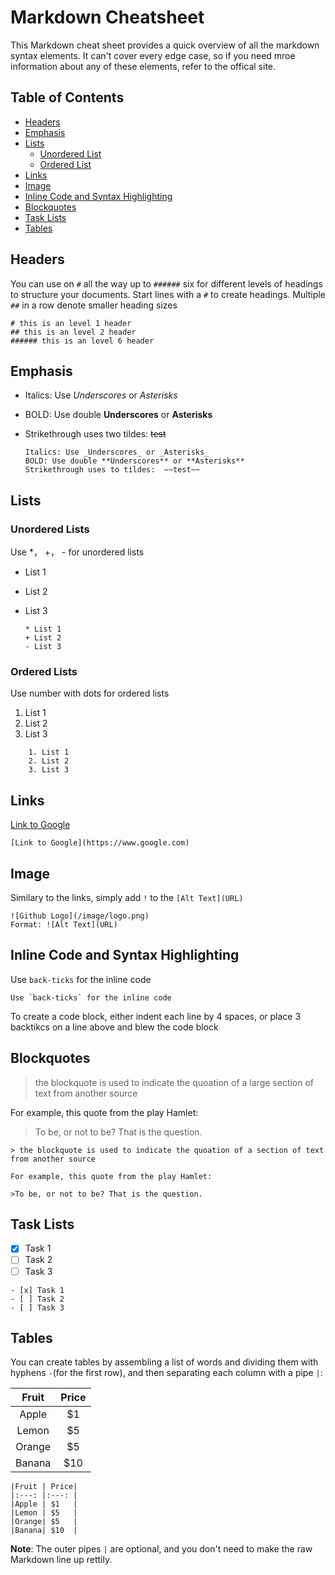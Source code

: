# Markdown Cheatsheet

This Markdown cheat sheet provides a quick overview of all the markdown syntax elements. It can't cover every edge case, so if you need mroe information about any of these elements, refer to the offical site.

## Table of Contents

- [Headers](#Headers)
- [Emphasis](#emphasis)
- [Lists](#lists)
  - [Unordered List](#Unordered-Lists)
  - [Ordered List](#ordered-lists)
- [Links](#links)
- [Image](#image)
- [Inline Code and Syntax Highlighting](#Inline-Code-and-Syntax-Highlighting)
- [Blockquotes](#Blockquotes)
- [Task Lists](#task-lists)
- [Tables](#tables)


## Headers

You can use on `#` all the way up to `######` six for different levels of headings to structure your documents. Start lines with a `#` to create headings. Multiple `##` in a row denote smaller heading sizes

    # this is an level 1 header
    ## this is an level 2 header
    ###### this is an level 6 header

## Emphasis

- Italics: Use _Underscores_ or _Asterisks_
- BOLD: Use double **Underscores** or **Asterisks**
- Strikethrough uses two tildes: ~~test~~



      Italics: Use _Underscores_ or _Asterisks_
      BOLD: Use double **Underscores** or **Asterisks**
      Strikethrough uses to tildes:  ~~test~~

## Lists

### Unordered Lists

Use *， +， - for unordered lists

* List 1

+ List 2

- List 3

      * List 1
      + List 2
      - List 3

### Ordered Lists

Use number with dots for ordered lists

1. List 1
2. List 2
3. List 3

```
    1. List 1
    2. List 2
    3. List 3
```
 
## Links

[Link to Google](https://www.google.com)

```
[Link to Google](https://www.google.com)
```

## Image

Similary to the links, simply add `!` to the `[Alt Text](URL)`

    ![Github Logo](/image/logo.png)
    Format: ![Alt Text](URL)

## Inline Code and Syntax Highlighting

Use `back-ticks` for the inline code

    Use `back-ticks` for the inline code

To create a code block, either indent each line by 4 spaces, or place 3 backtikcs on a line above and blew the code block

## Blockquotes

> the blockquote is used to indicate the quoation of a large section of text from another source

For example, this quote from the play Hamlet:

> To be, or not to be? That is the question.

```
> the blockquote is used to indicate the quoation of a section of text from another source

For example, this quote from the play Hamlet:

>To be, or not to be? That is the question.
```

## Task Lists

- [x] Task 1
- [ ] Task 2
- [ ] Task 3

``` 
- [x] Task 1
- [ ] Task 2
- [ ] Task 3
```

## Tables

You can create tables by assembling a list of words and dividing them with hyphens `-`(for the first row), and then separating each column with a pipe `|`:

| Fruit  | Price |
| :----: | :---: |
| Apple  |  \$1  |
| Lemon  |  \$5  |
| Orange |  \$5  |
| Banana | \$10  |

```
|Fruit | Price|
|:---: |:---: |
|Apple | $1   |
|Lemon | $5   |
|Orange| $5   |
|Banana| $10  |
```

**Note**: The outer pipes `|` are optional, and you don't need to make the raw Markdown line up rettily.
